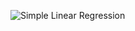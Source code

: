 
![Simple Linear Regression](https://user-images.githubusercontent.com/63907523/147378571-8e430e05-6835-4f01-b614-0426dfca7fcf.png)
